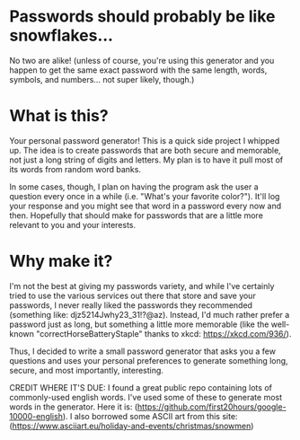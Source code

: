 # Passwords should probably be like snowflakes...
No two are alike! (unless of course, you're using this generator and you happen to get the same exact password with the same length, words, symbols, and numbers... not super likely, though.)

# What is this?
Your personal password generator! This is a quick side project I whipped up. The idea is to create passwords that are both secure and memorable, not just a long string of digits and letters. My plan is to have it pull most of its words from random word banks.

In some cases, though, I plan on having the program ask the user a question every once in a while (i.e. "What's your favorite color?"). It'll log your response and you might see that word in a password every now and then. Hopefully that should make for passwords that are a little more relevant to you and your interests.

# Why make it?
I'm not the best at giving my passwords variety, and while I've certainly tried to use the various services out there that store and save your passwords, I never really liked the passwords they recommended (something like: djz5214Jwhy23_31!?@az). Instead, I'd much rather prefer a password just as long, but something a little more memorable (like the well-known "correctHorseBatteryStaple" thanks to xkcd: https://xkcd.com/936/).

Thus, I decided to write a small password generator that asks you a few questions and uses your personal preferences to generate something long, secure, and most importantly, interesting.

CREDIT WHERE IT'S DUE:
I found a great public repo containing lots of commonly-used english words. I've used some of these to generate most words in the generator. Here it is: (https://github.com/first20hours/google-10000-english).
I also borrowed some ASCII art from this site: (https://www.asciiart.eu/holiday-and-events/christmas/snowmen)
